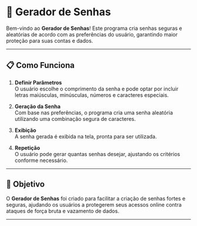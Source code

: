 # 🔐 Gerador de Senhas

Bem-vindo ao **Gerador de Senhas**! Este programa cria senhas seguras e aleatórias de acordo com as preferências do usuário, garantindo maior proteção para suas contas e dados.

---

## 📋 Como Funciona

1. **Definir Parâmetros**  
   O usuário escolhe o comprimento da senha e pode optar por incluir letras maiúsculas, minúsculas, números e caracteres especiais.

2. **Geração da Senha**  
   Com base nas preferências, o programa cria uma senha aleatória utilizando uma combinação segura de caracteres.

3. **Exibição**  
   A senha gerada é exibida na tela, pronta para ser utilizada.

4. **Repetição**  
   O usuário pode gerar quantas senhas desejar, ajustando os critérios conforme necessário.

---

## 🎯 Objetivo

O **Gerador de Senhas** foi criado para facilitar a criação de senhas fortes e seguras, ajudando os usuários a protegerem seus acessos online contra ataques de força bruta e vazamento de dados.

---
